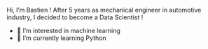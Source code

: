 Hi, I’m Bastien ! After 5 years as mechanical engineer in automotive industry, I decided to become a Data Scientist !


- 👀 I’m interested in machine learning
- 🌱 I’m currently learning Python


<!---
BastienRi/BastienRi is a ✨ special ✨ repository because its `README.md` (this file) appears on your GitHub profile.
You can click the Preview link to take a look at your changes.
--->
